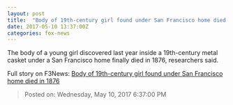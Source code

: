 ```yaml
---
layout: post
title:  "Body of 19th-century girl found under San Francisco home died in 1876"
date: 2017-05-10 13:37:00Z
categories: fox-news
---
```


The body of a young girl discovered last year inside a 19th-century metal casket under a San Francisco home finally died in 1876, researchers said.


Full story on F3News: [Body of 19th-century girl found under San Francisco home died in 1876](http://www.f3nws.com/n/hjTbcB)

> Posted on: Wednesday, May 10, 2017 6:37:00 PM
